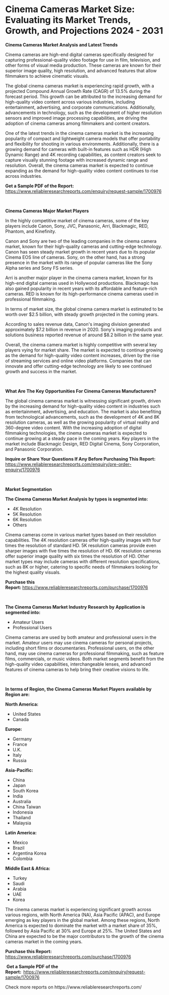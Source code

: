 <p><h1>Cinema Cameras Market Size: Evaluating its Market Trends, Growth, and Projections 2024 - 2031</h1></p><p><strong>Cinema Cameras Market Analysis and Latest Trends</strong></p>
<p><p>Cinema cameras are high-end digital cameras specifically designed for capturing professional-quality video footage for use in film, television, and other forms of visual media production. These cameras are known for their superior image quality, high resolution, and advanced features that allow filmmakers to achieve cinematic visuals.</p><p>The global cinema cameras market is experiencing rapid growth, with a projected Compound Annual Growth Rate (CAGR) of 13.5% during the forecast period. This growth can be attributed to the increasing demand for high-quality video content across various industries, including entertainment, advertising, and corporate communications. Additionally, advancements in technology, such as the development of higher resolution sensors and improved image processing capabilities, are driving the adoption of cinema cameras among filmmakers and content creators.</p><p>One of the latest trends in the cinema cameras market is the increasing popularity of compact and lightweight camera models that offer portability and flexibility for shooting in various environments. Additionally, there is a growing demand for cameras with built-in features such as HDR (High Dynamic Range) and 4K recording capabilities, as content creators seek to capture visually stunning footage with increased dynamic range and resolution. Overall, the cinema cameras market is expected to continue expanding as the demand for high-quality video content continues to rise across industries.</p></p>
<p><strong>Get a Sample PDF of the Report:&nbsp;</strong> <a href="https://www.reliableresearchreports.com/enquiry/request-sample/1700976">https://www.reliableresearchreports.com/enquiry/request-sample/1700976</a></p>
<p>&nbsp;</p>
<p><strong>Cinema Cameras Major Market Players</strong></p>
<p><p>In the highly competitive market of cinema cameras, some of the key players include Canon, Sony, JVC, Panasonic, Arri, Blackmagic, RED, Phantom, and Kinefinity. </p><p>Canon and Sony are two of the leading companies in the cinema camera market, known for their high-quality cameras and cutting-edge technology. Canon has seen steady market growth in recent years due to its popular Cinema EOS line of cameras. Sony, on the other hand, has a strong presence in the market with its range of popular cameras like the Sony Alpha series and Sony FS series.</p><p>Arri is another major player in the cinema camera market, known for its high-end digital cameras used in Hollywood productions. Blackmagic has also gained popularity in recent years with its affordable and feature-rich cameras. RED is known for its high-performance cinema cameras used in professional filmmaking.</p><p>In terms of market size, the global cinema camera market is estimated to be worth over $2.5 billion, with steady growth projected in the coming years. </p><p>According to sales revenue data, Canon's imaging division generated approximately $7.2 billion in revenue in 2020. Sony's imaging products and solutions business reported revenue of around $8.2 billion in the same year. </p><p>Overall, the cinema camera market is highly competitive with several key players vying for market share. The market is expected to continue growing as the demand for high-quality video content increases, driven by the rise of streaming services and online video platforms. Companies that can innovate and offer cutting-edge technology are likely to see continued growth and success in the market.</p></p>
<p>&nbsp;</p>
<p><strong>What Are The Key Opportunities For Cinema Cameras Manufacturers?</strong></p>
<p><p>The global cinema cameras market is witnessing significant growth, driven by the increasing demand for high-quality video content in industries such as entertainment, advertising, and education. The market is also benefiting from technological advancements, such as the development of 4K and 8K resolution cameras, as well as the growing popularity of virtual reality and 360-degree video content. With the increasing adoption of digital filmmaking technologies, the cinema cameras market is expected to continue growing at a steady pace in the coming years. Key players in the market include Blackmagic Design, RED Digital Cinema, Sony Corporation, and Panasonic Corporation.</p></p>
<p><strong>Inquire or Share Your Questions If Any Before Purchasing This Report:</strong> <a href="https://www.reliableresearchreports.com/enquiry/pre-order-enquiry/1700976">https://www.reliableresearchreports.com/enquiry/pre-order-enquiry/1700976</a></p>
<p>&nbsp;</p>
<p><strong>Market Segmentation</strong></p>
<p><strong>The Cinema Cameras Market Analysis by types is segmented into:</strong></p>
<p><ul><li>4K Resolution</li><li>5K Resolution</li><li>6K Resolution</li><li>Others</li></ul></p>
<p><p>Cinema cameras come in various market types based on their resolution capabilities. The 4K resolution cameras offer high-quality images with four times the resolution of standard HD. 5K resolution cameras provide even sharper images with five times the resolution of HD. 6K resolution cameras offer superior image quality with six times the resolution of HD. Other market types may include cameras with different resolution specifications, such as 8K or higher, catering to specific needs of filmmakers looking for the highest quality visuals.</p></p>
<p><strong>Purchase this Report:&nbsp;</strong><a href="https://www.reliableresearchreports.com/purchase/1700976">https://www.reliableresearchreports.com/purchase/1700976</a></p>
<p>&nbsp;</p>
<p><strong>The Cinema Cameras Market Industry Research by Application is segmented into:</strong></p>
<p><ul><li>Amateur Users</li><li>Professional Users</li></ul></p>
<p><p>Cinema cameras are used by both amateur and professional users in the market. Amateur users may use cinema cameras for personal projects, including short films or documentaries. Professional users, on the other hand, may use cinema cameras for professional filmmaking, such as feature films, commercials, or music videos. Both market segments benefit from the high-quality video capabilities, interchangeable lenses, and advanced features of cinema cameras to help bring their creative visions to life.</p></p>
<p>&nbsp;</p>
<p><strong>In terms of Region, the Cinema Cameras Market Players available by Region are:</strong></p>
<p>
    <p> <strong> North America: </strong>
        <ul>
            <li>United States</li>
            <li>Canada</li>
        </ul>
        </p> 
    <p> <strong> Europe: </strong>
        <ul>
            <li>Germany</li>
            <li>France</li>
            <li>U.K.</li>
            <li>Italy</li>
            <li>Russia</li>
        </ul>
        </p> 
    <p> <strong> Asia-Pacific: </strong>
        <ul>
            <li>China</li>
            <li>Japan</li>
            <li>South Korea</li>
            <li>India</li>
            <li>Australia</li>
            <li>China Taiwan</li>
            <li>Indonesia</li>
            <li>Thailand</li>
            <li>Malaysia</li>
        </ul>
        </p> 
    <p> <strong> Latin America: </strong>
        <ul>
            <li>Mexico</li>
            <li>Brazil</li>
            <li>Argentina Korea</li>
            <li>Colombia</li>
        </ul>
        </p> 
    <p> <strong> Middle East & Africa: </strong>
        <ul>
            <li>Turkey</li>
            <li>Saudi</li>
            <li>Arabia</li>
            <li>UAE</li>
            <li>Korea</li>
        </ul>
    </p>
    </p>
<p><p>The cinema cameras market is experiencing significant growth across various regions, with North America (NA), Asia Pacific (APAC), and Europe emerging as key players in the global market. Among these regions, North America is expected to dominate the market with a market share of 35%, followed by Asia Pacific at 30% and Europe at 25%. The United States and China are expected to be the major contributors to the growth of the cinema cameras market in the coming years.</p></p>
<p><strong>Purchase this Report: </strong><a href="https://www.reliableresearchreports.com/purchase/1700976">https://www.reliableresearchreports.com/purchase/1700976</a></p>
<p>&nbsp;<strong>Get a Sample PDF of the Report:&nbsp;&nbsp;</strong><a href="https://www.reliableresearchreports.com/enquiry/request-sample/1700976">https://www.reliableresearchreports.com/enquiry/request-sample/1700976</a></p>
<p><strong></strong></p>
<p>Check more reports on https://www.reliableresearchreports.com/</p>